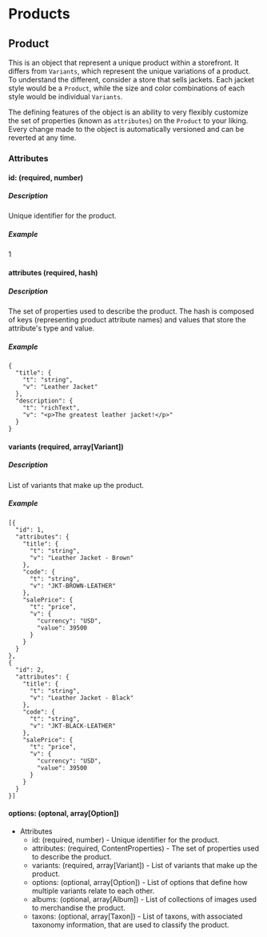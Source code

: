 # Products

## Product

This is an object that represent a unique product within a storefront. It
differs from `Variants`, which represent the unique variations of a product. To
understand the different, consider a store that sells jackets. Each jacket style
would be a `Product`, while the size and color combinations of each style would
be individual `Variants`.

The defining features of the object is an ability to very flexibly customize the
set of properties (known as `attributes`) on the `Product` to your liking. Every
change made to the object is automatically versioned and can be reverted at any
time.

### Attributes

#### id: (required, number)

##### Description

Unique identifier for the product.

##### Example

1

#### attributes (required, hash)

##### Description

The set of properties used to describe the product. The hash is composed of keys
(representing product attribute names) and values that store the attribute's
type and value.

##### Example

    {
      "title": {
        "t": "string",
        "v": "Leather Jacket"
      },
      "description": {
        "t": "richText",
        "v": "<p>The greatest leather jacket!</p>"
      }
    }
    
#### variants (required, array[Variant])

##### Description

List of variants that make up the product.

##### Example

    [{
      "id": 1,
      "attributes": {
        "title": {
          "t": "string",
          "v": "Leather Jacket - Brown"
        },
        "code": {
          "t": "string",
          "v": "JKT-BROWN-LEATHER"
        },
        "salePrice": {
          "t": "price",
          "v": {
            "currency": "USD",
            "value": 39500
          }
        }
      }
    },
    {
      "id": 2,
      "attributes": {
        "title": {
          "t": "string",
          "v": "Leather Jacket - Black"
        },
        "code": {
          "t": "string",
          "v": "JKT-BLACK-LEATHER"
        },
        "salePrice": {
          "t": "price",
          "v": {
            "currency": "USD",
            "value": 39500
          }
        }
      }
    }]
    
#### options: (optonal, array[Option])
      
+ Attributes
    + id: (required, number) - Unique identifier for the product.
    + attributes: (required, ContentProperties) - The set of properties used to describe the product.
    + variants: (required, array[Variant]) - List of variants that make up the product.
    + options: (optional, array[Option]) - List of options that define how multiple variants relate to each other.
    + albums: (optional, array[Album]) - List of collections of images used to merchandise the product.
    + taxons: (optional, array[Taxon]) - List of taxons, with associated taxonomy information, that are used to classify the product.


